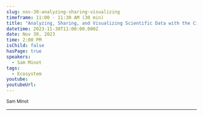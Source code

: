```yaml
---
slug: nov-30-analyzing-sharing-visualizing
timeframe: 11:00 - 11:30 AM (30 min)
title: "Analyzing, Sharing, and Visualizing Scientific Data with the Cirro Data Platform"
datetime: 2023-11-30T11:00:00.000Z
date: Nov 30, 2023
time: 2:00 PM
isChild: false
hasPage: true
speakers:
  - Sam Minot
tags:
  - Ecosystem
youtube:
youtubeUrl:
---
```

<div className="mb-4">
  <small className="typo-small">
    Sam Minot
  </small>
</div>

<hr className="border-t border-gray-50 mb-4 opacity-20" />
